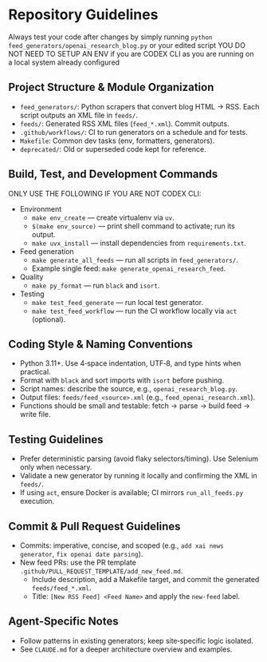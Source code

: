# Repository Guidelines

Always test your code after changes by simply running `python feed_generators/openai_research_blog.py` or your edited script
YOU DO NOT NEED TO SETUP AN ENV if you are CODEX CLI as you are running on a local system already configured

## Project Structure & Module Organization
- `feed_generators/`: Python scrapers that convert blog HTML → RSS. Each script outputs an XML file in `feeds/`.
- `feeds/`: Generated RSS XML files (`feed_*.xml`). Commit outputs.
- `.github/workflows/`: CI to run generators on a schedule and for tests.
- `Makefile`: Common dev tasks (env, formatters, generators).
- `deprecated/`: Old or superseded code kept for reference.

## Build, Test, and Development Commands
ONLY USE THE FOLLOWING IF YOU ARE NOT CODEX CLI:
- Environment
  - `make env_create` — create virtualenv via `uv`.
  - `$(make env_source)` — print shell command to activate; run its output.
  - `make uvx_install` — install dependencies from `requirements.txt`.
- Feed generation
  - `make generate_all_feeds` — run all scripts in `feed_generators/`.
  - Example single feed: `make generate_openai_research_feed`.
- Quality
  - `make py_format` — run `black` and `isort`.
- Testing
  - `make test_feed_generate` — run local test generator.
  - `make test_feed_workflow` — run the CI workflow locally via `act` (optional).

## Coding Style & Naming Conventions
- Python 3.11+. Use 4‑space indentation, UTF‑8, and type hints when practical.
- Format with `black` and sort imports with `isort` before pushing.
- Script names: describe the source, e.g., `openai_research_blog.py`.
- Output files: `feeds/feed_<source>.xml` (e.g., `feed_openai_research.xml`).
- Functions should be small and testable: fetch → parse → build feed → write file.

## Testing Guidelines
- Prefer deterministic parsing (avoid flaky selectors/timing). Use Selenium only when necessary.
- Validate a new generator by running it locally and confirming the XML in `feeds/`.
- If using `act`, ensure Docker is available; CI mirrors `run_all_feeds.py` execution.

## Commit & Pull Request Guidelines
- Commits: imperative, concise, and scoped (e.g., `add xai news generator`, `fix openai date parsing`).
- New feed PRs: use the PR template `.github/PULL_REQUEST_TEMPLATE/add_new_feed.md`.
  - Include description, add a Makefile target, and commit the generated `feeds/feed_*.xml`.
  - Title: `[New RSS Feed] <Feed Name>` and apply the `new-feed` label.

## Agent-Specific Notes
- Follow patterns in existing generators; keep site‑specific logic isolated.
- See `CLAUDE.md` for a deeper architecture overview and examples.
